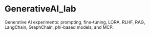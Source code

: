 # GenerativeAI_lab
Generative AI experiments: prompting, fine-tuning, LORA, RLHF, RAG, LangChain, GraphChain, phi-based models, and MCP.
